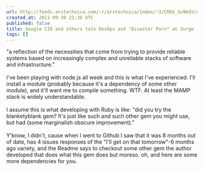 ```yaml
---
url: http://feeds.arstechnica.com/~r/arstechnica/index/~3/CRkb_Gv9kGY/google-devops-and-disaster-porn.ars
created_at: 2011-09-30 21:36 UTC
published: false
title: Google CIO and others talk DevOps and "Disaster Porn" at Surge
tags: []
---
```


"a reflection of the necessities that come from trying to provide reliable systems based on increasingly complex and unreliable stacks of software and infrastructure."<br><br>I've been playing with node.js all week and this is what I've experienced. I'll install a module (probably because it's a dependency of some other module), and it'll want me to compile something. WTF. At least the MAMP stack is widely understandable. <br><br>I assume this is what developing with Ruby is like: "did you try the blanketyblank gem? It's just like such and such other gem you might use, but had (some marginalish obscure improvement)." <br><br>Y'know, I didn't, cause when I went to Github I saw that it was 8 months out of date, has 4 issues responses of the "I'll get on that tomorrow"-6 months ago variety, and the Readme says to checkout some other gem the author developed that does what this gem does but moreso. oh, and here are some more dependencies for you.
